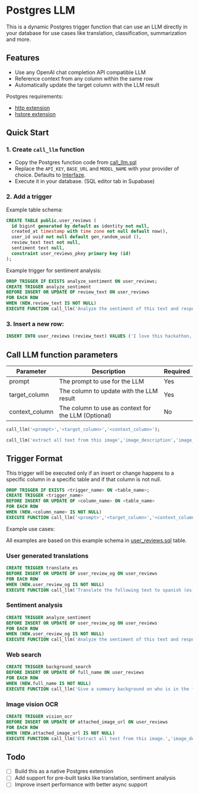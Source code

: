 # Postgres LLM

This is a dynamic Postgres trigger function that can use an LLM directly in your database for use cases like translation, classification, summarization and more.

## Features
- Use any OpenAI chat completion API compatible LLM
- Reference context from any column within the same row
- Automatically update the target column with the LLM result

Postgres requirements:
- [http extension](https://github.com/pramsey/pgsql-http)
- [hstore extension](https://www.postgresql.org/docs/current/hstore.html)

## Quick Start

### 1. Create `call_llm` function
- Copy the Postgres function code from [call_llm.sql](/call_llm.sql) 
- Replace the `API_KEY`, `BASE_URL` and `MODEL_NAME` with your provider of choice. Defaults to [Interfaze](https://interfaze.ai).
- Execute it in your database. (SQL editor tab in Supabase)

### 2. Add a trigger

Example table schema:
```sql
CREATE TABLE public.user_reviews (
  id bigint generated by default as identity not null,
  created_at timestamp with time zone not null default now(),
  user_id uuid not null default gen_random_uuid (),
  review_text text not null,
  sentiment text null,
  constraint user_reviews_pkey primary key (id)
);
```

Example trigger for sentiment analysis:
```sql
DROP TRIGGER IF EXISTS analyze_sentiment ON user_reviews;
CREATE TRIGGER analyze_sentiment
BEFORE INSERT OR UPDATE OF review_text ON user_reviews
FOR EACH ROW
WHEN (NEW.review_text IS NOT NULL)
EXECUTE FUNCTION call_llm('Analyze the sentiment of this text and respond with only "positive", "negative", or "neutral". return value in lowercase.','sentiment','review_text');
```

### 3. Insert a new row:

```sql
INSERT INTO user_reviews (review_text) VALUES ('I love this hackathon, I can build anything I want!!!!') RETURNING *;
```

## Call LLM function parameters

| Parameter | Description | Required |
|-----------|-------------|----------|
| prompt | The prompt to use for the LLM | Yes
| target_column | The column to update with the LLM result | Yes
| context_column | The column to use as context for the LLM (Optional) | No

```sql
call_llm('<prompt>','<target_column>','<context_column>');

call_llm('extract all text from this image','image_description','image_url'); 
```

## Trigger Format

This trigger will be executed only if an insert or change happens to a specific column in a specific table and if that column is not null.

```sql
DROP TRIGGER IF EXISTS <trigger_name> ON <table_name>;
CREATE TRIGGER <trigger_name>
BEFORE INSERT OR UPDATE OF <column_name> ON <table_name>
FOR EACH ROW
WHEN (NEW.<column_name> IS NOT NULL)
EXECUTE FUNCTION call_llm('<prompt>','<target_column>','<context_column>');
```


Example use cases:

All examples are based on this example schema in [user_reviews.sql](/example/user_reviews.sql) table.

### User generated translations

```sql
CREATE TRIGGER translate_es
BEFORE INSERT OR UPDATE OF user_review_og ON user_reviews
FOR EACH ROW
WHEN (NEW.user_review_og IS NOT NULL)
EXECUTE FUNCTION call_llm('Translate the following text to spanish (es). Only return the spanish text with no additional text.','user_review_es','user_review_og');
```

### Sentiment analysis

```sql
CREATE TRIGGER analyze_sentiment
BEFORE INSERT OR UPDATE OF user_review_og ON user_reviews
FOR EACH ROW
WHEN (NEW.user_review_og IS NOT NULL)
EXECUTE FUNCTION call_llm('Analyze the sentiment of this text and respond with only "positive", "negative", or "neutral". return value in lowercase.','emotion','user_review_og');
```

### Web search

```sql
CREATE TRIGGER background_search
BEFORE INSERT OR UPDATE OF full_name ON user_reviews
FOR EACH ROW
WHEN (NEW.full_name IS NOT NULL)
EXECUTE FUNCTION call_llm('Give a summary background on who is in the following.','user_background','full_name');
```

### Image vision OCR

```sql
CREATE TRIGGER vision_ocr
BEFORE INSERT OR UPDATE OF attached_image_url ON user_reviews
FOR EACH ROW
WHEN (NEW.attached_image_url IS NOT NULL)
EXECUTE FUNCTION call_llm('Extract all text from this image.','image_description','attached_image_url');
```

## Todo
- [ ] Build this as a native Postgres extension
- [ ] Add support for pre-built tasks like translation, sentiment analysis
- [ ] Improve insert performance with better async support